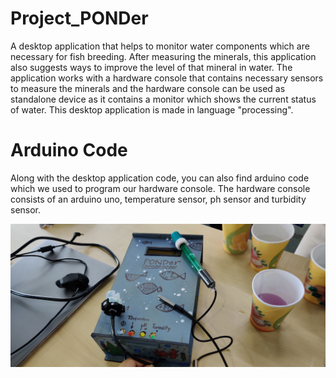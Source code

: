 # Project_PONDer

A desktop application that helps to monitor water components which are necessary for fish breeding. 
After measuring the minerals, this application also suggests ways to improve the level of that mineral in water. 
The application works with a hardware console that contains necessary sensors to measure the minerals and the hardware console can be used as standalone device 
as it contains a monitor which shows the current status of water.
This desktop application is made in language "processing".

# Arduino Code
Along with the desktop application code, you can also find arduino code which we used to program our hardware console. The hardware console consists of an arduino uno, temperature sensor, ph sensor and turbidity sensor.

![](IMG_20191129_125448.jpg)

